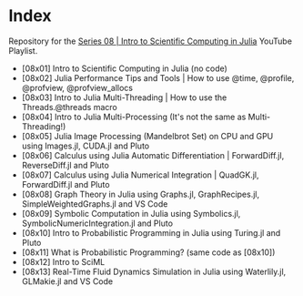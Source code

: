 # Index

Repository for the [Series 08 | Intro to Scientific Computing in Julia](https://www.youtube.com/watch?v=_iQr9lNCTpY&list=PLhQ2JMBcfAsjQzwp2j97uZjNOMi7Ed4CG) YouTube Playlist.

* [08x01] Intro to Scientific Computing in Julia (no code)
* [08x02] Julia Performance Tips and Tools | How to use @time, @profile, @profview, @profview_allocs
* [08x03] Intro to Julia Multi-Threading | How to use the Threads.@threads macro
* [08x04] Intro to Julia Multi-Processing (It's not the same as Multi-Threading!)
* [08x05] Julia Image Processing (Mandelbrot Set) on CPU and GPU using Images.jl, CUDA.jl and Pluto
* [08x06] Calculus using Julia Automatic Differentiation | ForwardDiff.jl, ReverseDiff.jl and Pluto
* [08x07] Calculus using Julia Numerical Integration | QuadGK.jl, ForwardDiff.jl and Pluto
* [08x08] Graph Theory in Julia using Graphs.jl, GraphRecipes.jl, SimpleWeightedGraphs.jl and VS Code
* [08x09] Symbolic Computation in Julia using Symbolics.jl, SymbolicNumericIntegration.jl and Pluto
* [08x10] Intro to Probabilistic Programming in Julia using Turing.jl and Pluto
* [08x11] What is Probabilistic Programming? (same code as [08x10])
* [08x12] Intro to SciML
* [08x13] Real-Time Fluid Dynamics Simulation in Julia using Waterlily.jl, GLMakie.jl and VS Code
